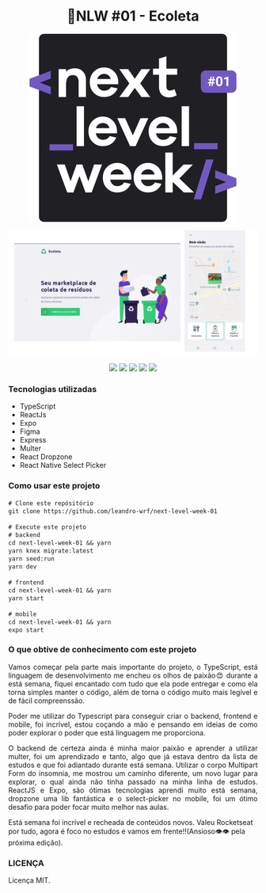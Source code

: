 <h1 align="center"> 🚀NLW #01 - Ecoleta</h1>

<p align="center">
  <img src="images/nextlevelweek.svg" />
</p>

<p align="center">
  <img src="images/github-04.png" />
</p>

<p align="center">
  <img 
    src="https://img.shields.io/badge/language-Typescript-%231d1d1d?style=for-the-badge"
  />
  <img 
    src="https://img.shields.io/badge/server-Nodejs-%231d1d1d?style=for-the-badge"
  />
  <img 
    src="https://img.shields.io/badge/web-ReactJS-%231d1d1d?style=for-the-badge"
  />
  <img 
    src="https://img.shields.io/badge/mobile-EXPO-%231d1d1d?style=for-the-badge"
  />
  <img src="https://img.shields.io/badge/LICENSE-MIT-%231d1d1d?style=for-the-badge" />
</p>

<h3>Tecnologias utilizadas</h3>

<ul>
  <li>TypeScript</li>
  <li>ReactJs</li>
  <li>Expo</li>
  <li>Figma</li>
  <li>Express</li>
  <li>Multer</li>
  <li>React Dropzone</li>
  <li>React Native Select Picker</li>
</ul>

<h3>Como usar este projeto</h3>

    # Clone este repósitório
    git clone https://github.com/leandro-wrf/next-level-week-01

    # Execute este projeto
    # backend
    cd next-level-week-01 && yarn
    yarn knex migrate:latest
    yarn seed:run
    yarn dev

    # frontend
    cd next-level-week-01 && yarn 
    yarn start

    # mobile
    cd next-level-week-01 && yarn
    expo start

<h3>O que obtive de conhecimento com este projeto</h3>

<p align="justify">
  Vamos começar pela parte mais importante do projeto, o TypeScript, está linguagem de desenvolvimento me encheu os olhos de paixão😍 durante a está semana, fiquei encantado com tudo que ela pode entregar e como ela torna simples manter o código, além de torna o código muito mais legível e de fácil compreenssão.
</p>
<p align="justify">
  Poder me utilizar do Typescript para conseguir criar o backend, frontend e mobile, foi incrível, estou coçando a mão e pensando em ideias de como poder explorar o poder que está linguagem me proporciona.
</p>

<p align="justify">
  O backend de certeza ainda é minha maior paixão e aprender a utilizar multer, foi um aprendizado e tanto, algo que já estava dentro da lista de estudos e que foi adiantado durante está semana. Utilizar o corpo Multipart Form do insomnia, me mostrou um caminho diferente, um novo lugar para explorar, o qual ainda não tinha passado na minha linha de estudos.
  ReactJS e Expo, são ótimas tecnologias aprendi muito está semana, dropzone uma lib fantástica e o select-picker no mobile, foi um ótimo desafio para poder focar muito melhor nas aulas.
</p>

<p>
  Está semana foi incrível e recheada de conteúdos novos. Valeu Rocketseat por tudo, agora é foco no estudos e vamos em frente!!(Ansioso👁👁 pela próxima edição).
</p>

<h3>LICENÇA</h3>

<p>Licença MIT.</p>